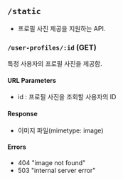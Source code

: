 ## `/static`

- 프로필 사진 제공을 지원하는 API.

### `/user-profiles/:id` **(GET)**

특정 사용자의 프로필 사진을 제공함.

#### URL Parameters

- id : 프로필 사진을 조회할 사용자의 ID

#### Response

- 이미지 파일(mimetype: image)

#### Errors

- 404 "image not found"
- 503 "internal server error"
